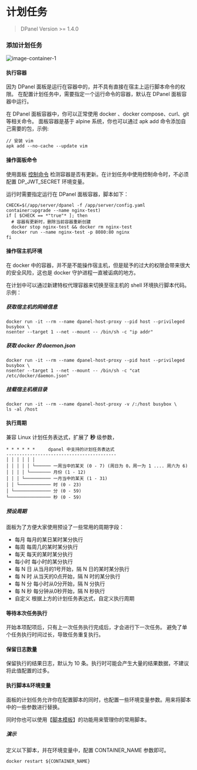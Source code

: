 # 计划任务

> DPanel Version >= 1.4.0

### 添加计划任务

![image-container-1](//cdn.w7.cc/dpanel/container-cron-1.png)

#### 执行容器

因为 DPanel 面板是运行在容器中的，并不具有直接在宿主上运行脚本命令的权限。
在配置计划任务中，需要指定一个运行命令的容器，默认在 DPanel 面板容器中运行。

在 DPanel 面板容器中，你可以正常使用 docker 、docker compose、curl、git 等相关命令。
面板容器是基于 alpine 系统，你也可以通过 apk add 命令添加自己需要的包，示例:

```
// 安装 vim
apk add --no-cache --update vim 
```

#### 操作面板命令

使用面板 [控制命令](/zh-cn/install/ctrl) 检测容器是否有更新。在计划任务中使用控制命令时，不必须配置 DP_JWT_SECRET 环境变量。

运行时需要指定运行在 DPanel 面板容器，脚本如下：

```
CHECK=$(/app/server/dpanel -f /app/server/config.yaml container:upgrade --name nginx-test)
if [ $CHECK == *"true"* ]; then
  # 容器有更新时，删除当前容器重新创建
  docker stop nginx-test && docker rm nginx-test
  docker run --name nginx-test -p 8080:80 nginx
fi
```

#### 操作宿主机环境

在 docker 中的容器，并不是不能操作宿主机，但是赋予的过大的权限会带来很大的安全风险，这也是 docker 守护进程一直被诟病的地方。

在计划中可以通过新建特权代理容器来切换至宿主机的 shell 环境执行脚本代码。示例：

##### 获取宿主机的网络信息

```
docker run -it --rm --name dpanel-host-proxy --pid host --privileged busybox \
nsenter --target 1 --net --mount -- /bin/sh -c "ip addr"
```

##### 获取 docker 的 daemon.json

```
docker run -it --rm --name dpanel-host-proxy --pid host --privileged busybox \
nsenter --target 1 --net --mount -- /bin/sh -c "cat /etc/docker/daemon.json"
```

##### 挂载宿主机根目录

```
docker run -it --rm --name dpanel-host-proxy -v /:/host busybox \
ls -al /host
```


#### 执行周期

兼容 Linux 计划任务表达式，扩展了 **秒** 级参数，

```
* * * * * *     dpanel 中支持的计划任务表达式
------------------------------------------
│ │ │ │ │ │
│ │ │ │ │ └────── 一周当中的某天 (0 - 7) (周日为 0，周一为 1 .... 周六为 6)
│ │ │ │ └──────── 月份 (1 - 12)
│ │ │ └────────── 一月当中的某天 (1 - 31)
│ │ └──────────── 时 (0 - 23)
│ └────────────── 分 (0 - 59)
└──────────────── 秒 (0 - 59)
```

##### 预设周期

面板为了方便大家使用预设了一些常用的周期字段：

- 每月 每月的某日某时某分执行
- 每周 每周几的某时某分执行
- 每天 每天的某时某分执行
- 每小时 每小时的某分执行
- 每 N 日 从当月的1号开始，隔 N 日的某时某分执行
- 每 N 时 从当天的0点开始，隔 N 时的某分执行
- 每 N 分 每小时从0分开始，隔 N 分执行
- 每 N 秒 每分钟从0秒开始，隔 N 秒执行
- 自定义 根据上方的计划任务表达式，自定义执行周期


#### 等待本次任务执行

开始本项配项后，只有上一次任务执行完成后，才会进行下一次任务。
避免了单个任务执行时间过长，导致任务重复执行。

#### 保留日志数量

保留执行的结果日志，默认为 10 条。执行时可能会产生大量的结果数据，不建议将此值配置的过多。

#### 执行脚本&环境变量

面板的计划任务允许你在配置脚本的同时，也配置一些环境变量参数。用来将脚本中的一些参数进行替换。

同时你也可以使用【[脚本模板](/zh-cn/manual/setting/cron-template)】的功能用来管理你的常用脚本。

##### 演示

定义以下脚本，并在环境变量中，配置 CONTAINER_NAME 参数即可。

```
docker restart ${CONTAINER_NAME}
```